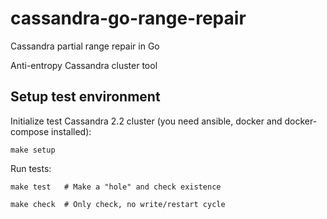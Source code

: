 # cassandra-go-range-repair
Cassandra partial range repair in Go

Anti-entropy Cassandra cluster tool

Setup test environment
----------------------

Initialize test Cassandra 2.2 cluster (you need ansible, docker and docker-compose installed):

```
make setup
```

Run tests:

```
make test   # Make a "hole" and check existence
```
```
make check  # Only check, no write/restart cycle
```
